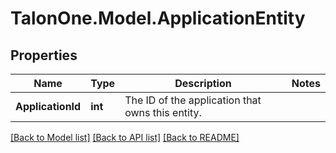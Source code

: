 
# TalonOne.Model.ApplicationEntity

## Properties

Name | Type | Description | Notes
------------ | ------------- | ------------- | -------------
**ApplicationId** | **int** | The ID of the application that owns this entity. | 

[[Back to Model list]](../README.md#documentation-for-models)
[[Back to API list]](../README.md#documentation-for-api-endpoints)
[[Back to README]](../README.md)

